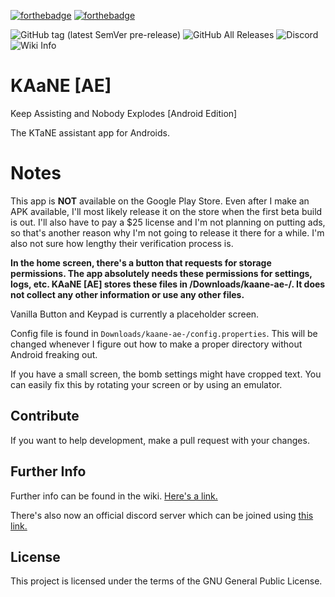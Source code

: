 [![forthebadge](https://forthebadge.com/images/badges/built-with-love.svg)](https://forthebadge.com)
[![forthebadge](https://forthebadge.com/images/badges/made-with-java.svg)](https://forthebadge.com)

![GitHub tag (latest SemVer pre-release)](https://img.shields.io/github/tag-pre/ggtylerr/KAaNE-AE-)
![GitHub All Releases](https://img.shields.io/github/downloads/ggtylerr/KAaNE-AE-/total)
![Discord](https://img.shields.io/discord/580991094993453056.svg?style=flat-square)
![Wiki Info](https://img.shields.io/badge/Wiki-kaane.miraheze.org-informational.svg)

# KAaNE [AE]
Keep Assisting and Nobody Explodes [Android Edition]

The KTaNE assistant app for Androids.

# Notes

This app is **NOT** available on the Google Play Store. Even after I make an APK available, I'll most likely release it on the store when the first beta build is out. I'll also have to pay a $25 license and I'm not planning on putting ads, so that's another reason why I'm not going to release it there for a while. I'm also not sure how lengthy their verification process is.

**In the home screen, there's a button that requests for storage permissions. The app absolutely needs these permissions for settings, logs, etc. KAaNE [AE] stores these files in /Downloads/kaane-ae-/. It does not collect any other information or use any other files.**

Vanilla Button and Keypad is currently a placeholder screen.

Config file is found in `Downloads/kaane-ae-/config.properties`. This will be changed whenever I figure out how to make a proper directory without Android freaking out.

If you have a small screen, the bomb settings might have cropped text. You can easily fix this by rotating your screen or by using an emulator.

## Contribute

If you want to help development, make a pull request with your changes.

## Further Info

Further info can be found in the wiki. [Here's a link.](https://kaane.miraheze.org/wiki/Main_Page)

There's also now an official discord server which can be joined using [this link.](https://discord.gg/SdaFUAm)

## License

This project is licensed under the terms of the GNU General Public License.
